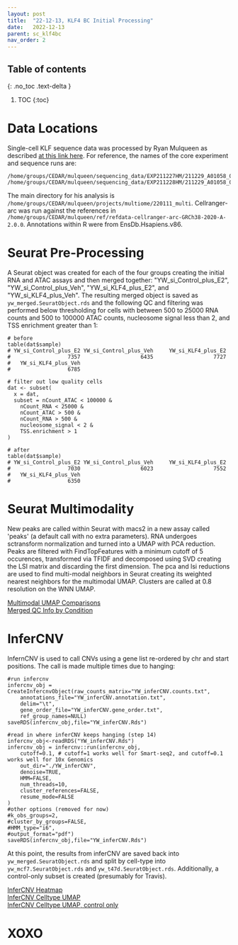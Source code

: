 ```yaml
---
layout: post
title:  "22-12-13, KLF4 BC Initial Processing"
date:   2022-12-13
parent: sc_klf4bc
nav_order: 2
---
```


## Table of contents
{: .no_toc .text-delta }

1. TOC
{:toc}

# Data Locations
Single-cell KLF sequence data was processed by Ryan Mulqueen as described [at this link here](https://mulqueenr.github.io/10xmultiome_cellline/). For reference, the names of the core experiment and sequence runs are:
```
/home/groups/CEDAR/mulqueen/sequencing_data/EXP211227HM/211229_A01058_0202_AHT33MDRXY
/home/groups/CEDAR/mulqueen/sequencing_data/EXP211228HM/211229_A01058_0201_BHT55FDRXY
```
The main directory for his analysis is `/home/groups/CEDAR/mulqueen/projects/multiome/220111_multi`. Cellranger-arc was run against the references in `/home/groups/CEDAR/mulqueen/ref/refdata-cellranger-arc-GRCh38-2020-A-2.0.0`. Annotations within R were from EnsDb.Hsapiens.v86.

# Seurat Pre-Processing
A Seurat object was created for each of the four groups creating the initial RNA and ATAC assays and then merged together: "YW_si_Control_plus_E2", "YW_si_Control_plus_Veh", "YW_si_KLF4_plus_E2", and "YW_si_KLF4_plus_Veh". The resulting merged object is saved as `yw_merged.SeuratObject.rds` and the following QC and filtering was performed below thresholding for cells with between 500 to 25000 RNA counts and 500 to 100000 ATAC counts, nucleosome signal less than 2, and TSS enrichment greater than 1:
```
# before
table(dat$sample)
# YW_si_Control_plus_E2 YW_si_Control_plus_Veh     YW_si_KLF4_plus_E2
#                  7357                   6435                   7727
#   YW_si_KLF4_plus_Veh
#                  6785

# filter out low quality cells
dat <- subset(
  x = dat,
  subset = nCount_ATAC < 100000 &
    nCount_RNA < 25000 &
    nCount_ATAC > 500 &
    nCount_RNA > 500 &
    nucleosome_signal < 2 &
    TSS.enrichment > 1
)

# after
table(dat$sample)
# YW_si_Control_plus_E2 YW_si_Control_plus_Veh     YW_si_KLF4_plus_E2
#                  7030                   6023                   7552
#   YW_si_KLF4_plus_Veh
#                  6350
```

# Seurat Multimodality
New peaks are called within Seurat with macs2 in a new assay called 'peaks' (a default call with no extra parameters). RNA undergoes sctransform normalization and turned into a UMAP with PCA reduction. Peaks are filtered with FindTopFeatures with a minimum cutoff of 5 occurences, transformed via TFIDF and decomposed using SVD creating the LSI matrix and discarding the first dimension. The pca and lsi reductions are used to find multi-modal neighbors in Seurat creating its weighted nearest neighbors for the multimodal UMAP. Clusters are called at 0.8 resolution on the WNN UMAP.

[Multimodal UMAP Comparisons](https://ohsuitg-my.sharepoint.com/:b:/g/personal/nishidaa_ohsu_edu/EVCENXD5HTJEppXNYLG4hz8B-cln_e070ejdR7oGYlK_gw?e=7XasZs)
<br>[Merged QC Info by Condition](https://ohsuitg-my.sharepoint.com/:b:/g/personal/nishidaa_ohsu_edu/EUzDLaV3RwNFnY5NVsJ3wV8BceL_vC0RLHH5XV90r82ORQ?e=cOR4um)

# InferCNV

InfernCNV is used to call CNVs using a gene list re-ordered by chr and start positions. The call is made multiple times due to hanging:
```
#run infercnv
infercnv_obj = CreateInfercnvObject(raw_counts_matrix="YW_inferCNV.counts.txt",
    annotations_file="YW_inferCNV.annotation.txt",
    delim="\t",
    gene_order_file="YW_inferCNV.gene_order.txt",
    ref_group_names=NULL)
saveRDS(infercnv_obj,file="YW_inferCNV.Rds")

#read in where inferCNV keeps hanging (step 14)
infercnv_obj<-readRDS("YW_inferCNV.Rds")
infercnv_obj = infercnv::run(infercnv_obj,
    cutoff=0.1, # cutoff=1 works well for Smart-seq2, and cutoff=0.1 works well for 10x Genomics
    out_dir="./YW_inferCNV", 
    denoise=TRUE,
    HMM=FALSE,
    num_threads=10,
    cluster_references=FALSE,
    resume_mode=FALSE
)
#other options (removed for now)
#k_obs_groups=2,
#cluster_by_groups=FALSE, 
#HMM_type="i6",
#output_format="pdf")
saveRDS(infercnv_obj,file="YW_inferCNV.Rds")
```
At this point, the results from inferCNV are saved back into `yw_merged.SeuratObject.rds` and split by cell-type into `yw_mcf7.SeuratObject.rds` and `yw_t47d.SeuratObject.rds`. Additionally, a control-only subset is created (presumably for Travis).

[InferCNV Heatmap](https://ohsuitg-my.sharepoint.com/:b:/g/personal/nishidaa_ohsu_edu/EZ1dN-EaIMxGgkiLBsBdAV4BEevhXC7lJkYrvzBdl1OzSQ?e=4jHuAX)
<br>[InferCNV Celltype UMAP](https://ohsuitg-my.sharepoint.com/:b:/g/personal/nishidaa_ohsu_edu/Ebg35uxpRttEnMVP9cOHlLcBi9YEROm1zwcN4ZETZl-Kzw?e=EYPdRe)
<br>[InferCNV Celltype UMAP, control only](https://ohsuitg-my.sharepoint.com/:b:/g/personal/nishidaa_ohsu_edu/EQSIBYvmHgdHnJfoLZvjGsABA5Jn4u9M2AcGjRQdnx19LQ?e=GBPEsp)

# XOXO
